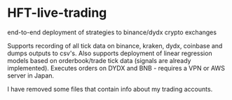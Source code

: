# HFT-live-trading
end-to-end deployment of strategies to binance/dydx crypto exchanges

Supports recording of all tick data on binance, kraken, dydx, coinbase and dumps outputs to csv's.
Also supports deployment of linear regression models based on orderbook/trade tick data (signals are already implemented).
Executes orders on DYDX and BNB - requires a VPN or AWS server in Japan.

I have removed some files that contain info about my trading accounts.
